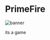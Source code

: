 # PrimeFire
![banner](https://github.com/nasan016/game/assets/83597466/3d18d0f2-835c-4ec7-9b5e-a066d97ad81b)

its a game
